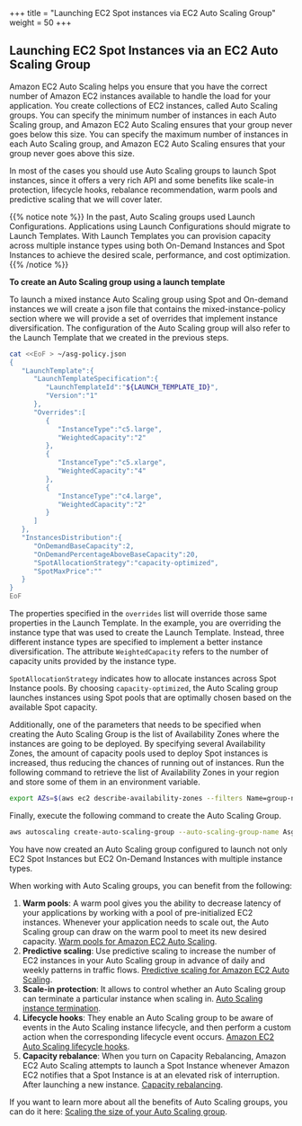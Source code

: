 +++
title = "Launching EC2 Spot instances via EC2 Auto Scaling Group"
weight = 50
+++

## Launching EC2 Spot Instances via an EC2 Auto Scaling Group

Amazon EC2 Auto Scaling helps you ensure that you have the correct number of Amazon EC2 instances available to handle the load for your application. You create collections of EC2 instances, called Auto Scaling groups. You can specify the minimum number of instances in each Auto Scaling group, and Amazon EC2 Auto Scaling ensures that your group never goes below this size. You can specify the maximum number of instances in each Auto Scaling group, and Amazon EC2 Auto Scaling ensures that your group never goes above this size.

In most of the cases you should use Auto Scaling groups to launch Spot instances, since it offers a very rich API and some benefits like scale-in protection, lifecycle hooks, rebalance recommendation, warm pools and predictive scaling that we will cover later.

{{% notice note %}}
In the past, Auto Scaling groups used Launch Configurations. Applications using Launch Configurations should migrate to Launch Templates. With Launch Templates you can provision capacity across multiple instance types using both On-Demand Instances and Spot Instances to achieve the desired scale, performance, and cost optimization.
{{% /notice %}}

 **To create an Auto Scaling group using a launch template**
 
To launch a mixed instance Auto Scaling group using Spot and On-demand instances we will create a json file that contains the mixed-instance-policy section where we will provide a set of overrides that implement instance diversification. The configuration of the Auto Scaling group will also refer to the Launch Template that we created in the previous steps.

```bash
cat <<EoF > ~/asg-policy.json
{
   "LaunchTemplate":{
      "LaunchTemplateSpecification":{
         "LaunchTemplateId":"${LAUNCH_TEMPLATE_ID}",
         "Version":"1"
      },
      "Overrides":[
         {
            "InstanceType":"c5.large",
            "WeightedCapacity":"2"
         },
         {
            "InstanceType":"c5.xlarge",
            "WeightedCapacity":"4"
         },
         {
            "InstanceType":"c4.large",
            "WeightedCapacity":"2"
         }
      ]
   },
   "InstancesDistribution":{
      "OnDemandBaseCapacity":2,
      "OnDemandPercentageAboveBaseCapacity":20,
      "SpotAllocationStrategy":"capacity-optimized",
      "SpotMaxPrice":""
   }
}
EoF
```

The properties specified in the `overrides` list will override those same properties in the Launch Template. In the example, you are overriding the instance type that was used to create the Launch Template. Instead, three different instance types are specified to implement a better instance diversification. The attribute `WeightedCapacity` refers to the number of capacity units provided by the instance type.

`SpotAllocationStrategy` indicates how to allocate instances across Spot Instance pools. By choosing `capacity-optimized`, the Auto Scaling group launches instances using Spot pools that are optimally chosen based on the available Spot capacity.

Additionally, one of the parameters that needs to be specified when creating the Auto Scaling Group is the list of Availability Zones where the instances are going to be deployed. By specifying several Availability Zones, the amount of capacity pools used to deploy Spot instances is increased, thus reducing the chances of running out of instances.
Run the following command to retrieve the list of Availability Zones in your region and store some of them in an environment variable.

```bash
export AZs=$(aws ec2 describe-availability-zones --filters Name=group-name,Values="${AWS_REGION}" Name=zone-type,Values=availability-zone | jq -r '.AvailabilityZones[0].ZoneName + " " + .AvailabilityZones[1].ZoneName + " " + .AvailabilityZones[2].ZoneName')
```

Finally, execute the following command to create the Auto Scaling Group.

```bash
aws autoscaling create-auto-scaling-group --auto-scaling-group-name AsgForWebServer --min-size 2 --max-size 10 --desired-capacity 2 --availability-zones "${AZs}" --capacity-rebalance true --mixed-instances-policy file://asg-policy.json
```

You have now created an Auto Scaling group configured to launch not only EC2 Spot Instances but EC2 On-Demand Instances with multiple instance types.

When working with Auto Scaling groups, you can benefit from the following:

1. **Warm pools**: A warm pool gives you the ability to decrease latency of your applications by working with a pool of pre-initialized EC2 instances. Whenever your application needs to scale out, the Auto Scaling group can draw on the warm pool to meet its new desired capacity. [Warm pools for Amazon EC2 Auto Scaling](https://docs.aws.amazon.com/autoscaling/ec2/userguide/ec2-auto-scaling-warm-pools.html).
2. **Predictive scaling**: Use predictive scaling to increase the number of EC2 instances in your Auto Scaling group in advance of daily and weekly patterns in traffic flows. [Predictive scaling for Amazon EC2 Auto Scaling](https://docs.aws.amazon.com/autoscaling/ec2/userguide/ec2-auto-scaling-predictive-scaling.html).
3. **Scale-in protection**: It allows to control whether an Auto Scaling group can terminate a particular instance when scaling in. [Auto Scaling instance termination](https://docs.aws.amazon.com/autoscaling/ec2/userguide/as-instance-termination.html).
4. **Lifecycle hooks**: They enable an Auto Scaling group to be aware of events in the Auto Scaling instance lifecycle, and then perform a custom action when the corresponding lifecycle event occurs. [Amazon EC2 Auto Scaling lifecycle hooks](https://docs.aws.amazon.com/autoscaling/ec2/userguide/lifecycle-hooks.html).
5. **Capacity rebalance**: When you turn on Capacity Rebalancing, Amazon EC2 Auto Scaling attempts to launch a Spot Instance whenever Amazon EC2 notifies that a Spot Instance is at an elevated risk of interruption. After launching a new instance. [Capacity rebalancing](https://docs.aws.amazon.com/autoscaling/ec2/userguide/capacity-rebalance.html).

If you want to learn more about all the benefits of Auto Scaling groups, you can do it here: [Scaling the size of your Auto Scaling group](https://docs.aws.amazon.com/autoscaling/ec2/userguide/scaling_plan.html).
